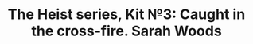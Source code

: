 ---
layout: product
title: "The Heist series, Kit №3: Caught in the cross-fire. Sarah Woods                                                        "
price: "1200" 
desc: "1/24 Figura"
img_path: "/assets/img/MBLTD24066.jpg"
brand: "MasterBox"
available: false
special_offer: false
new: false
soon: false
cat: "010000"
subcat: "015300"
subsubcat: "0N/A"
sifra: "MBLTD24066"
popular: false
---